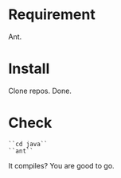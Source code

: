 Requirement
===========

Ant.

Install
=======

Clone repos. Done.

Check
=====

    ``cd java``
    ``ant``

It compiles? You are good to go.
